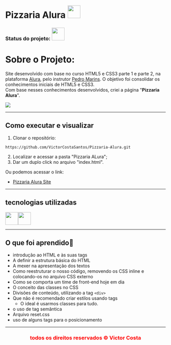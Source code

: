 
# Pizzaria Alura <img style="width: 40px" src="https://cdn-icons-png.flaticon.com/512/790/790226.png" alt="">
    
### Status do projeto: <img style="width: 40px" src="http://www.geocities.ws/pepeletras/gif_construcao.gif" alt="">

# Sobre o Projeto:

Site desenvolvido com base no curso HTML5 e CSS3 parte 1 e parte 2, na plataforma [Alura](https://www.alura.com.br/), pelo instrutor [Pedro Marins](https://www.linkedin.com/in/pedromarins/). O objetivo foi consolidar os conhecimentos iniciais de HTML5 e CSS3. <br>
    Com base nesses conhecimentos desenvolvidos, criei a página "**Pizzaria Alura**". 

<img style="max-with: 1000px" src="blob:https://giphy.com/f5adf1bd-d92f-470f-a5c7-d29ddd2a75ef"/>

    

<hr>

## Como executar e visualizar

1. Clonar o repositório:
```
https://github.com/VictorCostaSantos/Pizzaria-Alura.git

```

2. Localizar e acessar a pasta "Pizzaria ALura";
3. Dar um duplo click no arquivo "index.html".

Ou podemos acessar o link:
* [Pizzaria Alura Site](https://victorcostasantos.github.io/Pizzaria-Alura/)

<hr>

## tecnologias utilizadas
<div style = "display: flex">
<img style="width: 40px" src="https://cdn-icons-png.flaticon.com/512/5968/5968267.png" alt="">

<img style="width: 40px" src="https://cdn-icons-png.flaticon.com/512/5968/5968242.png" alt="">
 </div>

<hr>

## O que foi aprendido:brain:

* introdução ao HTML e às suas tags
* A definir a estrutura básica do HTML
* A mexer na apresentação dos textos
* Como reestruturar o nosso código, removendo os CSS inline e colocando-os no arquivo CSS externo
* Como se comporta um time de front-end hoje em dia
* O conceito das classes no CSS
* Divisões de conteúdo, utilizando a tag `<div>`
* Que não é recomendado criar estilos usando tags
  * O ideal é usarmos classes para tudo.
* o uso de tag semântica
* Arquivo reset.css
* uso de alguns tags para o posicionamento  

<hr>


<div style="text-align: center; color:red"><h3>todos os direitos reservados © Victor Costa</h3></div>

